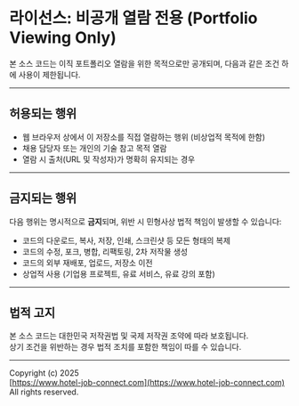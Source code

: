 # 라이선스: 비공개 열람 전용 (Portfolio Viewing Only)

본 소스 코드는 이직 포트폴리오 열람을 위한 목적으로만 공개되며, 다음과 같은 조건 하에 사용이 제한됩니다.

---

## 허용되는 행위

- 웹 브라우저 상에서 이 저장소를 직접 열람하는 행위 (비상업적 목적에 한함)
- 채용 담당자 또는 개인의 기술 참고 목적 열람
- 열람 시 출처(URL 및 작성자)가 명확히 유지되는 경우

---

## 금지되는 행위

다음 행위는 명시적으로 **금지**되며, 위반 시 민형사상 법적 책임이 발생할 수 있습니다:

- 코드의 다운로드, 복사, 저장, 인쇄, 스크린샷 등 모든 형태의 복제
- 코드의 수정, 포크, 병합, 리팩토링, 2차 저작물 생성
- 코드의 외부 재배포, 업로드, 저장소 이전
- 상업적 사용 (기업용 프로젝트, 유료 서비스, 유료 강의 포함)

---

## 법적 고지

본 소스 코드는 대한민국 저작권법 및 국제 저작권 조약에 따라 보호됩니다.  
상기 조건을 위반하는 경우 법적 조치를 포함한 책임이 따를 수 있습니다.

---

Copyright (c) 2025  
[https://www.hotel-job-connect.com](https://www.hotel-job-connect.com)  
All rights reserved.
